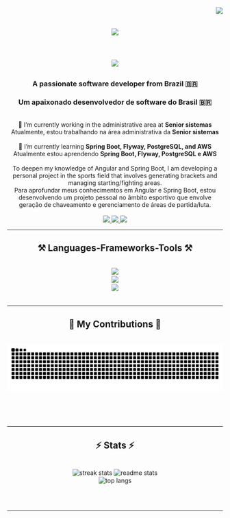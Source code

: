 <img align="right" src="https://visitor-badge.laobi.icu/badge?page_id=Thiagobw.Thiagobw"/>

<h1 align="center">
  <img src="https://readme-typing-svg.herokuapp.com/?font=Righteous&size=36&center=true&vCenter=true&width=500&height=70&duration=4000&lines=Welcome!+👋;+I'm+Thiago+Beffart!;" />
</h1>
<h1 align="center">
  <img src="https://readme-typing-svg.herokuapp.com/?font=Righteous&size=36&center=true&vCenter=true&width=500&height=70&duration=4000&lines=Bem-vindo!+👋;+Eu+sou+Thiago+Beffart!;" />
</h1>

<h3 align="center">A passionate software developer from Brazil 🇧🇷</h3>
<h3 align="center">Um apaixonado desenvolvedor de software do Brasil 🇧🇷</h3>

<br/>

<div align="center">
  🔭 I’m currently working in the administrative area at <strong>Senior sistemas</strong><br/>
  Atualmente, estou trabalhando na área administrativa da <strong>Senior sistemas</strong>
  <br/><br/>
  🌱 I’m currently learning <strong>Spring Boot, Flyway, PostgreSQL, and AWS</strong><br/>
  Atualmente estou aprendendo <strong>Spring Boot, Flyway, PostgreSQL e AWS</strong>
  <br/><br/>
  To deepen my knowledge of Angular and Spring Boot, I am developing a personal project in the sports field that involves generating brackets and managing starting/fighting areas. <br/>
  Para aprofundar meus conhecimentos em Angular e Spring Boot, estou desenvolvendo um projeto pessoal no âmbito esportivo que envolve geração de chaveamento e gerenciamento de áreas de partida/luta.
 </div><br/>
 
<div align="center"> 
  <a href="mailto:thgleopoldo900@gmail.com">
    <img src="https://img.shields.io/badge/Gmail-333333?style=for-the-badge&logo=gmail&logoColor=red" />
  </a>
  <a href="https://www.linkedin.com/in/thiago-leopoldo-beffart-weber-a23a19154/" target="_blank">
    <img src="https://img.shields.io/badge/LinkedIn-0077B5?style=for-the-badge&logo=linkedin&logoColor=white" target="_blank" />
  </a>
  <a href="https://github.com/Thiagobw" target="_blank">
     <img src="https://img.shields.io/badge/Portfolio-FF5722?style=for-the-badge&logo=todoist&logoColor=white" target="_blank" />
  </a>
</div>

 <hr/>
 
<h2 align="center">⚒️ Languages-Frameworks-Tools ⚒️</h2>
<br/>
<div align="center">
    <img src="https://skillicons.dev/icons?i=angular,bootstrap,tailwind,html,css,figma" /><br/>
  <img src="https://skillicons.dev/icons?i=java,spring,javascript,typescript,mysql,c" /><br>
  <img src="https://skillicons.dev/icons?i=idea,eclipse,androidstudio,docker" /><br/>
</div>

<br/>
<hr/>

<div align="center">
  <h2>🐍 My Contributions 🐍</h2>
  <br>
  <img alt="snake eating my contributions" src="https://raw.githubusercontent.com/Thiagobw/Thiagobw/output/github-contribution-grid-snake.svg" />
  
  <br/><br/><br/>
</div>

<hr/>

<h2 align="center">⚡ Stats ⚡</h2>
<br>
<div align=center>
  <img width=390 src="https://github-readme-streak-stats-salesp07.vercel.app/?user=Thiagobw&count_private=true&border_radius=13&border_color=81D5F3&theme=react" alt="streak stats"/>
  <img width=390 src="https://github-readme-stats-salesp07.vercel.app/api?username=Thiagobw&count_private=true&show_icons=true&theme=react&rank_icon=github&border_radius=13&border_color=81D5F3" alt="readme stats" />
  <br/>
  <img width=325 align="center" src="https://github-readme-stats-salesp07.vercel.app/api/top-langs/?username=Thiagobw&hide=HTML&langs_count=8&layout=compact&theme=react&border_radius=13&size_weight=0.5&count_weight=0.5&exclude_repo=github-readme-stats&border_color=81D5F3" alt="top langs" />
</div>

<br/><br/>

<hr/>

<br/>


<br/>
